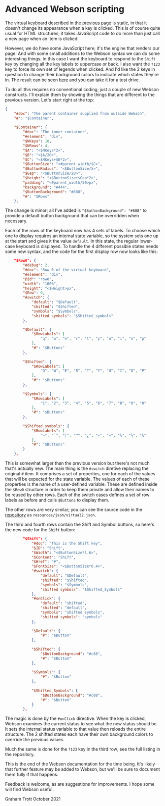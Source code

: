 # Advanced Webson scripting

The virtual keyboard described [in the previous page](keyboard.md) is static, in that it doesn't change its appearance when a key is clicked. This is of course quite usual for HTML structures; it takes JavaScript code to do more than just call a new page when an item is clicked.

However, we do have some JavaScript here; it's the engine that renders our page. And with some small additions to the Webson syntax we can do some interesting things. In this case I want the keyboard to respond to the `Shift` key by changing all the key labels to uppercase or back. I also want the `?123` key to force its own set of legends when clicked. And I'd like the 2 keys in question to change their background colors to indicate which states they're in. The result can be seen [here](https://webson.netlify.app/) and you can take it for a test drive.

To do all this requires no conventional coding; just a couple of new Webson constructs. I'll explain them by showing the things that are different to the previous version. Let's start right at the top:
```json
{
    "#doc": "The parent container supplied from outside Webson",
    "#": "$Container",
    
    "$Container": {
        "#doc": "The inner container",
        "#element": "div",
        "$NKeys": 10,
        "$NRows": 4,
        "$A": "<$NKeys*2>",
        "$B": "<$A/20>",
        "$C": "<$NKeys+$B*2>",
        "$ButtonSize": "<#parent_width/$C>",
        "$ButtonRadius": "<$ButtonSize/5>",
        "$Gap": "<$ButtonSize/20>",
        "$Height": "<$ButtonSize+$Gap*2>",
        "padding": "<#parent_width/50>px",
        "background": "#444",
        "$ButtonBackground": "#888",
        "#": "$Rows"
    },
```
The change is minor; all I've added is `"$ButtonBackground": "#888"` to provide a default button background that can be overridden when necessary.

Each of the rows of the keyboard now has 4 sets of labels. To choose which one to display requires an internal state variable, so the system sets one up at the start and gives it the value `default`. In this state, the regular lower-case keyboard is displayed. To handle the 4 different possible states needs some new syntax, and the code for the first display row now looks like this:
```json
    "$Row0": {
        "#debug": 2,
        "#doc": "Row 0 of the virtual keyboard",
        "#element": "div",
        "@id": "row0",
        "width": "100%",
        "height": "<$Height>px",
        "$Row": 0,
        "#switch": {
            "default": "$Default",
            "shifted": "$Shifted",
            "symbols": "$Symbols",
            "shifted symbols": "$Shifted_symbols"
        },

        "$Default": {
            "$RowLabels": [
                "q", "w", "e", "r", "t", "y", "u", "i", "o", "p"
            ],
            "#": "$Buttons"
        },
        
        "$Shifted": {
            "$RowLabels": [
                "Q", "W", "E", "R", "T", "Y", "U", "I", "O", "P"
            ],
            "#": "$Buttons"
        },
        
        "$Symbols": {
            "$RowLabels": [
                "1", "2", "3", "4", "5", "6", "7", "8", "9", "0"
            ],
            "#": "$Buttons"
        },
        
        "$Shifted_symbols": {
            "$RowLabels": [
                "~", "`", "|", "™", "¿", "«", "»", "¼", "½", "¾"
            ],
            "#": "$Buttons"
        }
    },
```
This is somewhat larger than the previous version but there's not much that's actually new. The main thing is the `#switch` diretive replacing the original `#` item. It comprises a set of properties, one for each of the values that will be expected for the state variable. The values of each of these properties is the name of a user-defined variable. These are defined inside the `$Row0` structure in order to keep them private and allow their names to be reused by other rows. Each of the switch cases defines a set of row labels as before and calls `$Buttons` to display them.

The other rows are very similar; you can see the source code in the [repository](github.com/easycoder/webson) as `resources/json/virtual2.json`.

The third and fourth rows contain the Shift and Symbol buttons, so here's the new code for the `Shift` button:
```json
        "$Shift": {
            "#doc": "This is the Shift key",
            "$ID": "Shift",
            "$Width": "<$ButtonSize*1.6>",
            "$Content": "Shift",
            "$Href": "#",
            "$FontSize": "<$ButtonSize*0.4>",
            "#switch": {
                "default": "$Default",
                "shifted": "$Shifted",
                "symbols": "$Symbols",
                "shifted symbols": "$Shifted_Symbols"
            },
            "#onClick": {
                "default": "shifted",
                "shifted": "default",
                "symbols": "shifted symbols",
                "shifted symbols": "symbols"
            },
            
            "$Default": {
                "#": "$Button"
            },
            
            "$Shifted": {
                "$ButtonBackground": "#c88",
                "#": "$Button"
            },
            
            "$Symbols": {
                "#": "$Button"
            },
            
            "$Shifted_Symbols": {
                "$ButtonBackground": "#c88",
                "#": "$Button"
            }
        },
```
The magic is done by the `#onClick` directive. When the key is clicked, Webson examines the current status to see what the new status should be. It sets the internal status variable to that value then reloads the entire structure. The 2 shifted states each have their own background colors to override the previous values.

Much the same is done for the `?123` key in the third row; see the full listing in the repository.

This is the end of the Webson documentation for the time being. It's likely that further feature may be added to Webson, but we'll be sure to document them fully if that happens.

Feedback is welcome, as are suggestions for improvements. I hope some will find Webson useful.

Graham Trott
October 2021